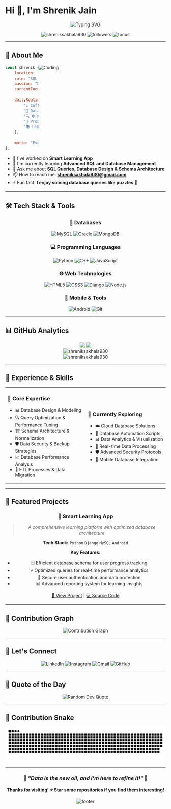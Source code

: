 # Hi 👋, I'm Shrenik Jain

<div align="center">
  <img src="https://readme-typing-svg.herokuapp.com?font=Fira+Code&size=32&duration=2800&pause=2000&color=58A6FF&center=true&vCenter=true&width=940&lines=SQL+Database+Developer;Problem+Solver;Database+Architect;Passionate+Learner" alt="Typing SVG" />
</div>

<p align="center">
  <img src="https://komarev.com/ghpvc/?username=shreniksakhala930&label=Profile%20views&color=0e75b6&style=for-the-badge" alt="shreniksakhala930" />
  <img src="https://img.shields.io/github/followers/shreniksakhala930?label=Followers&style=for-the-badge&color=blue" alt="followers" />
  <img src="https://img.shields.io/badge/Focus-Database%20Development-brightgreen?style=for-the-badge" alt="focus" />
</p>

---

## 🚀 About Me

<img align="right" alt="Coding" width="400" src="https://media.giphy.com/media/qgQUggAC3Pfv687qPC/giphy.gif">

```javascript
const shrenik = {
    location: "India 🇮🇳",
    role: "SQL Database Developer",
    passion: "Database Architecture & Optimization",
    currentFocus: "Smart Learning App Development",
    
    dailyRoutine: [
        "☕ Coffee",
        "💾 Database Design", 
        "🔍 Query Optimization",
        "🧩 Problem Solving",
        "📚 Learning New Tech"
    ],
    
    motto: "Every query is a puzzle waiting to be solved! 🧩"
};
```

- 🔭 I've worked on **Smart Learning App**
- 🌱 I'm currently learning **Advanced SQL and Database Management**
- 💬 Ask me about **SQL Queries, Database Design & Schema Architecture**
- 📫 How to reach me: **shreniksakhala930@gmail.com**
- ⚡ Fun fact: **I enjoy solving database queries like puzzles 🧩**

---

## 🛠️ Tech Stack & Tools

<div align="center">

### 💾 **Databases**
![MySQL](https://img.shields.io/badge/MySQL-005C84?style=for-the-badge&logo=mysql&logoColor=white)
![Oracle](https://img.shields.io/badge/Oracle-F80000?style=for-the-badge&logo=Oracle&logoColor=white)
![MongoDB](https://img.shields.io/badge/MongoDB-4EA94B?style=for-the-badge&logo=mongodb&logoColor=white)

### 💻 **Programming Languages**
![Python](https://img.shields.io/badge/Python-FFD43B?style=for-the-badge&logo=python&logoColor=blue)
![C++](https://img.shields.io/badge/C%2B%2B-00599C?style=for-the-badge&logo=c%2B%2B&logoColor=white)
![JavaScript](https://img.shields.io/badge/JavaScript-323330?style=for-the-badge&logo=javascript&logoColor=F7DF1E)

### 🌐 **Web Technologies**
![HTML5](https://img.shields.io/badge/HTML5-E34F26?style=for-the-badge&logo=html5&logoColor=white)
![CSS3](https://img.shields.io/badge/CSS3-1572B6?style=for-the-badge&logo=css3&logoColor=white)
![Django](https://img.shields.io/badge/Django-092E20?style=for-the-badge&logo=django&logoColor=green)
![Node.js](https://img.shields.io/badge/Node%20js-339933?style=for-the-badge&logo=nodedotjs&logoColor=white)

### 📱 **Mobile & Tools**
![Android](https://img.shields.io/badge/Android_Studio-3DDC84?style=for-the-badge&logo=android-studio&logoColor=white)
![Git](https://img.shields.io/badge/GIT-E44C30?style=for-the-badge&logo=git&logoColor=white)

</div>

---

## 📊 GitHub Analytics

<div align="center">
  <img height="180em" src="https://github-readme-stats.vercel.app/api?username=shreniksakhala930&show_icons=true&theme=tokyonight&include_all_commits=true&count_private=true"/>
  <img height="180em" src="https://github-readme-stats.vercel.app/api/top-langs/?username=shreniksakhala930&layout=compact&theme=tokyonight"/>
</div>

<div align="center">
  <img src="https://github-readme-streak-stats.herokuapp.com/?user=shreniksakhala930&theme=tokyonight" alt="shreniksakhala930" />
</div>

<div align="center">
  <img src="https://github-profile-trophy.vercel.app/?username=shreniksakhala930&theme=tokyonight&no-frame=true&row=1&column=6" alt="shreniksakhala930" />
</div>

---

## 💼 Experience & Skills

<table>
<tr>
<td width="50%">

### 🎯 **Core Expertise**
- 📊 Database Design & Modeling
- 🔍 Query Optimization & Performance Tuning  
- 🏗️ Schema Architecture & Normalization
- 🛡️ Data Security & Backup Strategies
- 📈 Database Performance Analysis
- 🔄 ETL Processes & Data Migration

</td>
<td width="50%">

### 🚀 **Currently Exploring**
- ☁️ Cloud Database Solutions
- 🤖 Database Automation Scripts
- 📊 Data Analytics & Visualization
- 🔄 Real-time Data Processing
- 🛡️ Advanced Security Protocols
- 📱 Mobile Database Integration

</td>
</tr>
</table>

---

## 🌟 Featured Projects

<div align="center">

### 📱 Smart Learning App
> *A comprehensive learning platform with optimized database architecture*

**Tech Stack:** `Python` `Django` `MySQL` `Android`

**Key Features:**
- 🗄️ Efficient database schema for user progress tracking
- ⚡ Optimized queries for real-time performance analytics  
- 🔐 Secure user authentication and data protection
- 📊 Advanced reporting system for learning insights

[🔗 View Project](#) | [💻 Source Code](#)

</div>

---

## 🎨 Contribution Graph

<div align="center">
  <img src="https://github-readme-activity-graph.vercel.app/graph?username=shreniksakhala930&theme=tokyo-night&bg_color=1a1b27&color=58a6ff&line=f85149&point=58a6ff&area=true&hide_border=true" alt="Contribution Graph"/>
</div>

---

## 🤝 Let's Connect

<div align="center">

[![LinkedIn](https://img.shields.io/badge/LinkedIn-0077B5?style=for-the-badge&logo=linkedin&logoColor=white)](https://linkedin.com/in/shrenik-jain-952b7b330)
[![Instagram](https://img.shields.io/badge/Instagram-E4405F?style=for-the-badge&logo=instagram&logoColor=white)](https://instagram.com/shrenik_sakhala_15)
[![Gmail](https://img.shields.io/badge/Gmail-D14836?style=for-the-badge&logo=gmail&logoColor=white)](mailto:shreniksakhala930@gmail.com)
[![GitHub](https://img.shields.io/badge/GitHub-100000?style=for-the-badge&logo=github&logoColor=white)](https://github.com/shreniksakhala930)

</div>

---

## 💭 Quote of the Day

<div align="center">
  <img src="https://quotes-github-readme.vercel.app/api?type=horizontal&theme=tokyonight" alt="Random Dev Quote"/>
</div>

---

## 🐍 Contribution Snake

<div align="center">
  <img src="https://raw.githubusercontent.com/platane/platane/output/github-contribution-grid-snake-dark.svg" alt="Snake animation" />
</div>

---

<div align="center">

### 🌟 *"Data is the new oil, and I'm here to refine it!"* 🌟

**Thanks for visiting! ⭐ Star some repositories if you find them interesting!**

<img src="https://capsule-render.vercel.app/api?type=waving&color=gradient&height=100&section=footer" alt="footer"/>

</div>
